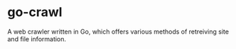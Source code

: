 # go-crawl

A web crawler written in Go, which offers various methods of retreiving site and file information.
